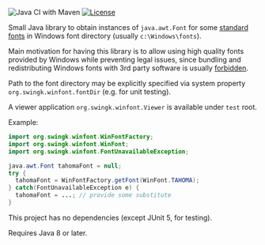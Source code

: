 ![Java CI with Maven](https://github.com/parubok/win-font/workflows/Java%20CI%20with%20Maven/badge.svg?branch=master)
[![License](https://img.shields.io/badge/License-Apache%202.0-blue.svg)](https://github.com/parubok/win-font/blob/master/LICENSE)

Small Java library to obtain instances of `java.awt.Font` for some [standard fonts](https://docs.microsoft.com/en-us/typography/fonts/windows_10_font_list) in Windows font directory (usually `c:\Windows\fonts`).

Main motivation for having this library is to allow using high quality fonts provided by Windows while preventing legal issues, since bundling and redistributing Windows fonts with 3rd party software is usually [forbidden](https://docs.microsoft.com/en-us/typography/fonts/font-faq).

Path to the font directory may be explicitly specified via system property `org.swingk.winfont.fontDir` (e.g. for unit testing).

A viewer application `org.swingk.winfont.Viewer` is available under `test` root.

Example:
```java
import org.swingk.winfont.WinFontFactory;
import org.swingk.winfont.WinFont;
import org.swingk.winfont.FontUnavailableException;

java.awt.Font tahomaFont = null;
try {
  tahomaFont = WinFontFactory.getFont(WinFont.TAHOMA);
} catch(FontUnavailableException e) {
  tahomaFont = ...; // provide some substitute
}
```

This project has no dependencies (except JUnit 5, for testing).

Requires Java 8 or later.
